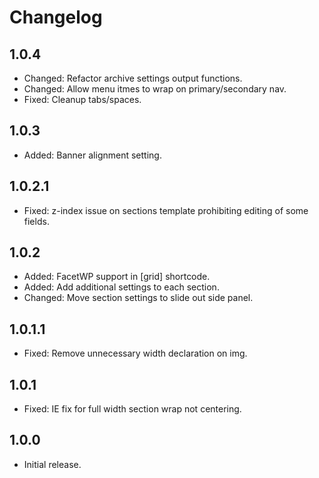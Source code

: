 # Changelog

## 1.0.4
* Changed: Refactor archive settings output functions.
* Changed: Allow menu itmes to wrap on primary/secondary nav.
* Fixed: Cleanup tabs/spaces.

## 1.0.3
* Added: Banner alignment setting.

## 1.0.2.1
* Fixed: z-index issue on sections template prohibiting editing of some fields.

## 1.0.2
* Added: FacetWP support in [grid] shortcode.
* Added: Add additional settings to each section.
* Changed: Move section settings to slide out side panel.

## 1.0.1.1
* Fixed: Remove unnecessary width declaration on img.

## 1.0.1
* Fixed: IE fix for full width section wrap not centering.

## 1.0.0
* Initial release.
